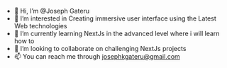 - 👋 Hi, I’m @Joseph Gateru
- 👀 I’m interested in Creating immersive user interface using the Latest Web technologies
- 🌱 I’m currently learning NextJs in the advanced level where i will learn how to 
- 💞️ I’m looking to collaborate on challenging NextJs projects 
- 📫 You can reach me through josephkgateru@gmail.com

<!---
Ceasor7/Ceasor7 is a ✨ special ✨ repository because its `README.md` (this file) appears on your GitHub profile.
You can click the Preview link to take a look at your changes.
--->
